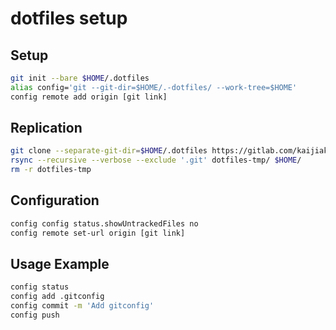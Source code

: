 # dotfiles setup 

## Setup
```sh
git init --bare $HOME/.dotfiles
alias config='git --git-dir=$HOME/.-dotfiles/ --work-tree=$HOME'
config remote add origin [git link]
```

## Replication
```sh
git clone --separate-git-dir=$HOME/.dotfiles https://gitlab.com/kaijiak/dotfiles.git dotfiles-tmp
rsync --recursive --verbose --exclude '.git' dotfiles-tmp/ $HOME/
rm -r dotfiles-tmp
```

## Configuration
```sh
config config status.showUntrackedFiles no
config remote set-url origin [git link]
```

## Usage Example
```sh
config status
config add .gitconfig
config commit -m 'Add gitconfig'
config push
```
